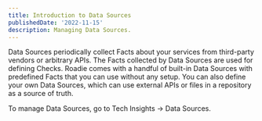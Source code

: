 ```yaml
---
title: Introduction to Data Sources
publishedDate: '2022-11-15'
description: Managing Data Sources.
---
```


Data Sources periodically collect Facts about your services from third-party vendors or arbitrary APIs. The Facts collected by Data Sources are used for defining Checks. Roadie comes with a handful of built-in Data Sources with predefined Facts that you can use without any setup. You can also define your own Data Sources, which can use external APIs or files in a repository as a source of truth.

To manage Data Sources, go to Tech Insights → Data Sources.